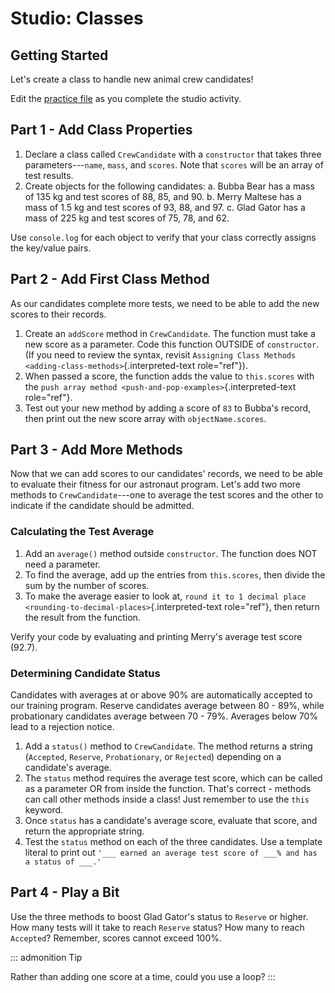 # Studio: Classes

## Getting Started

Let\'s create a class to handle new animal crew candidates!

Edit the [practice file](https://repl.it/@launchcode/ClassStudio01) as
you complete the studio activity.

## Part 1 - Add Class Properties

1.  Declare a class called `CrewCandidate` with a `constructor` that
    takes three parameters\-\--`name`, `mass`, and `scores`. Note that
    `scores` will be an array of test results.
2.  Create objects for the following candidates:
    a.  Bubba Bear has a mass of 135 kg and test scores of 88, 85, and
        90.
    b.  Merry Maltese has a mass of 1.5 kg and test scores of 93, 88,
        and 97.
    c.  Glad Gator has a mass of 225 kg and test scores of 75, 78, and
        62.

Use `console.log` for each object to verify that your class correctly
assigns the key/value pairs.

## Part 2 - Add First Class Method

As our candidates complete more tests, we need to be able to add the new
scores to their records.

1.  Create an `addScore` method in `CrewCandidate`. The function must
    take a new score as a parameter. Code this function OUTSIDE of
    `constructor`. (If you need to review the syntax, revisit
    `Assigning Class Methods <adding-class-methods>`{.interpreted-text
    role="ref"}).
2.  When passed a score, the function adds the value to `this.scores`
    with the
    `push array method <push-and-pop-examples>`{.interpreted-text
    role="ref"}.
3.  Test out your new method by adding a score of `83` to Bubba\'s
    record, then print out the new score array with `objectName.scores`.

## Part 3 - Add More Methods

Now that we can add scores to our candidates\' records, we need to be
able to evaluate their fitness for our astronaut program. Let\'s add two
more methods to `CrewCandidate`\-\--one to average the test scores and
the other to indicate if the candidate should be admitted.

### Calculating the Test Average

1.  Add an `average()` method outside `constructor`. The function does
    NOT need a parameter.
2.  To find the average, add up the entries from `this.scores`, then
    divide the sum by the number of scores.
3.  To make the average easier to look at,
    `round it to 1 decimal place <rounding-to-decimal-places>`{.interpreted-text
    role="ref"}, then return the result from the function.

Verify your code by evaluating and printing Merry\'s average test score
(92.7).

### Determining Candidate Status

Candidates with averages at or above 90% are automatically accepted to
our training program. Reserve candidates average between 80 - 89%, while
probationary candidates average between 70 - 79%. Averages below 70%
lead to a rejection notice.

1.  Add a `status()` method to `CrewCandidate`. The method returns a
    string (`Accepted`, `Reserve`, `Probationary`, or `Rejected`)
    depending on a candidate\'s average.
2.  The `status` method requires the average test score, which can be
    called as a parameter OR from inside the function. That\'s correct -
    methods can call other methods inside a class! Just remember to use
    the `this` keyword.
3.  Once `status` has a candidate\'s average score, evaluate that score,
    and return the appropriate string.
4.  Test the `status` method on each of the three candidates. Use a
    template literal to print out
    `'___ earned an average test score of ___% and has a status of ___.'`

## Part 4 - Play a Bit

Use the three methods to boost Glad Gator\'s status to `Reserve` or
higher. How many tests will it take to reach `Reserve` status? How many
to reach `Accepted`? Remember, scores cannot exceed 100%.

::: admonition
Tip

Rather than adding one score at a time, could you use a loop?
:::
